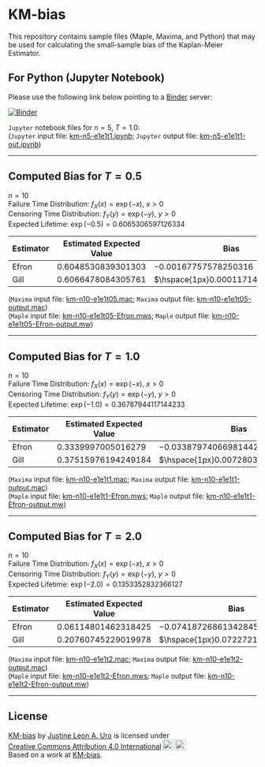 # KM-bias

This repository contains sample files (Maple, Maxima, and Python) that may be used for calculating the small-sample bias of the Kaplan-Meier Estimator. 

## For Python (Jupyter Notebook)
Please use the following link below pointing to a [Binder](https://mybinder.org) server:  

[![Binder](https://mybinder.org/badge_logo.svg)](https://mybinder.org/v2/gh/justineuro/KM-bias/9e36a2b2b553672faabffa341ff810520907672d?urlpath=lab%2Ftree%2Fkm-n5-e1e1t1.ipynb)
  
`Jupyter` notebook files for $`n=5,\ T=1.0`$:  
(`Jupyter` input file: [km-n5-e1e1t1.ipynb](./km-n5-e1e1t1.ipynb); `Jupyter` output file:  [km-n5-e1e1t1-out.ipynb](./km-n5-e1e1t1-out.ipynb))  

---

## Computed Bias for $`T = 0.5`$
$`n = 10`$  
Failure Time Distribution: $`f_X(x) = \exp(-x),\ x>0`$  
Censoring Time Distribution: $`f_Y(y) = \exp(-y),\ y>0`$  
Expected Lifetime: $`\exp(-0.5) = 0.6065306597126334 `$ 

Estimator | Estimated Expected Value | Bias
---|---|---
Efron | $` 0.6048530839301303`$ | $`-0.00167757578250316`$
Gill | $`0.6066478084305761`$ | $`\hspace{1px}0.00011714871794266`$

(`Maxima` input file: [km-n10-e1e1t05.mac](./km-n10-e1e1t05.mac); `Maxima` output file:  [km-n10-e1e1t05-output.mac](./km-n10-e1e1t05-output.mac))  
(`Maple` input file: [km-n10-e1e1t05-Efron.mws](./km-n10-e1e1t05-Efron.mws); `Maple` output file:  [km-n10-e1e1t05-Efron-output.mw](./km-n10-e1e1t05-Efron-out.mw))  

---

## Computed Bias for $`T = 1.0`$
$`n = 10`$  
Failure Time Distribution: $`f_X(x) = \exp(-x),\ x>0`$  
Censoring Time Distribution: $`f_Y(y) = \exp(-y),\ y>0`$  
Expected Lifetime: $`\exp(-1.0) = 0.36787944117144233 `$ 

Estimator | Estimated Expected Value | Bias
---|---|---
Efron | $` 0.3339997005016279`$ | $`-0.03387974066981442`$
Gill | $`0.37515976194249184`$ | $`\hspace{1px}0.007280320771049509`$
  
(`Maxima` input file: [km-n10-e1e1t1.mac](./km-n10-e1e1t1.mac); `Maxima` output file:  [km-n10-e1e1t1-output.mac](./km-n10-e1e1t1-output.mac))  
(`Maple` input file: [km-n10-e1e1t1-Efron.mws](./km-n10-e1e1t1-Efron.mws); `Maple` output file:  [km-n10-e1e1t1-Efron-output.mw](./km-n10-e1e1t1-Efron-out.mw))  

---

## Computed Bias for $`T = 2.0`$
$`n = 10`$  
Failure Time Distribution: $`f_X(x) = \exp(-x),\ x>0`$  
Censoring Time Distribution: $`f_Y(y) = \exp(-y),\ y>0`$  
Expected Lifetime: $`\exp(-2.0) = 0.1353352832366127 `$ 

Estimator | Estimated Expected Value | Bias
---|---|---
Efron | $` 0.06114801462318425`$ | $`-0.07418726861342845`$
Gill | $`0.20760745229019978`$ | $`\hspace{1px}0.07227216905358708`$
  
(`Maxima` input file: [km-n10-e1e1t2.mac](./km-n10-e1e1t2.mac); `Maxima` output file:  [km-n10-e1e1t2-output.mac](./km-n10-e1e1t2-output.mac))  
(`Maple` input file: [km-n10-e1e1t2-Efron.mws](./km-n10-e1e1t2-Efron.mws); `Maple` output file:  [km-n10-e1e1t2-Efron-output.mw](./km-n10-e1e1t2-Efron-out.mw))  

---

## License
<p xmlns:cc="http://creativecommons.org/ns#" xmlns:dct="http://purl.org/dc/terms/">
<a property="dct:title" rel="cc:attributionURL" href="https://github.com/justineuro/KM-bias">KM-bias</a> by <a rel="cc:attributionURL dct:creator" property="cc:attributionName" href="https://justineuro.github.io/">Justine Leon A. Uro</a> is licensed under <a href="https://creativecommons.org/licenses/by/4.0/?ref=chooser-v1" target="_blank" rel="license noopener noreferrer" style="display:inline-block;">Creative Commons Attribution 4.0 International<img src="https://mirrors.creativecommons.org/presskit/icons/cc.svg?ref=chooser-v1" style="height:22px!important;margin-left:3px;vertical-align:text-bottom;"/><img src="https://mirrors.creativecommons.org/presskit/icons/by.svg?ref=chooser-v1" style="height:22px!important;margin-left:3px;vertical-align:text-bottom;"/></a><br/>Based on a work at <a xmlns:dct="http://purl.org/dc/terms/" href="https://github.com/justineuro/KM-bias" rel="dct:source">KM-bias</a>.
</p>
